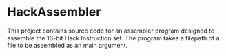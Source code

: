 # HackAssembler

This project contains source code for an assembler program designed to assemble the 16-bit Hack Instruction set. The program takes a filepath of a file to be assembled as an main argument.
